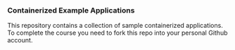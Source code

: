 ### Containerized Example Applications

This repository contains a collection of sample containerized applications.  To complete the course you need to fork this repo into your personal Github account.
